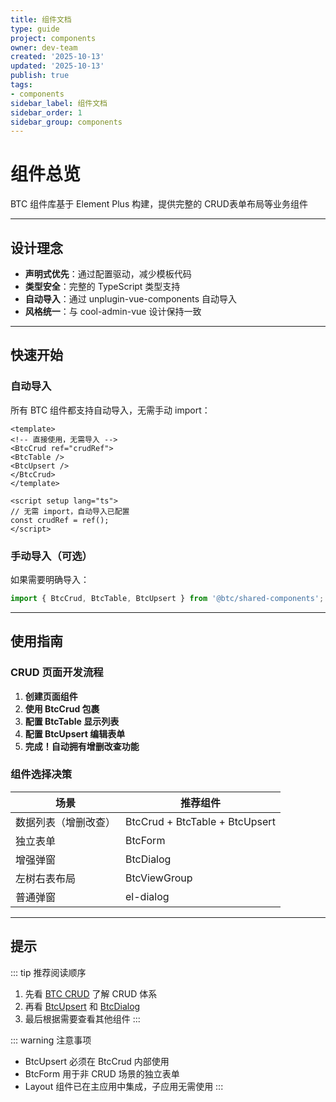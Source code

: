 ```yaml
---
title: 组件文档
type: guide
project: components
owner: dev-team
created: '2025-10-13'
updated: '2025-10-13'
publish: true
tags:
- components
sidebar_label: 组件文档
sidebar_order: 1
sidebar_group: components
---
```


# 组件总览

BTC 组件库基于 Element Plus 构建，提供完整的 CRUD表单布局等业务组件

<ClientOnly>
<ComponentOverview />
</ClientOnly>

---

## 设计理念

- **声明式优先**：通过配置驱动，减少模板代码
- **类型安全**：完整的 TypeScript 类型支持
- **自动导入**：通过 unplugin-vue-components 自动导入
- **风格统一**：与 cool-admin-vue 设计保持一致

---

## 快速开始

### 自动导入

所有 BTC 组件都支持自动导入，无需手动 import：

```vue
<template>
<!-- 直接使用，无需导入 -->
<BtcCrud ref="crudRef">
<BtcTable />
<BtcUpsert />
</BtcCrud>
</template>

<script setup lang="ts">
// 无需 import，自动导入已配置
const crudRef = ref();
</script>
```

### 手动导入（可选）

如果需要明确导入：

```typescript
import { BtcCrud, BtcTable, BtcUpsert } from '@btc/shared-components';
```

---

## 使用指南

### CRUD 页面开发流程

1. **创建页面组件**
2. **使用 BtcCrud 包裹**
3. **配置 BtcTable 显示列表**
4. **配置 BtcUpsert 编辑表单**
5. **完成！自动拥有增删改查功能**

### 组件选择决策

| 场景 | 推荐组件 |
|------|---------|
| 数据列表（增删改查） | BtcCrud + BtcTable + BtcUpsert |
| 独立表单 | BtcForm |
| 增强弹窗 | BtcDialog |
| 左树右表布局 | BtcViewGroup |
| 普通弹窗 | el-dialog |

---

## 提示

::: tip 推荐阅读顺序
1. 先看 [BTC CRUD](../packages/components/btc-crud.md) 了解 CRUD 体系
2. 再看 [BtcUpsert](../packages/components/btc-upsert.md) 和 [BtcDialog](../packages/components/btc-dialog.md)
3. 最后根据需要查看其他组件
:::

::: warning 注意事项
- BtcUpsert 必须在 BtcCrud 内部使用
- BtcForm 用于非 CRUD 场景的独立表单
- Layout 组件已在主应用中集成，子应用无需使用
:::
